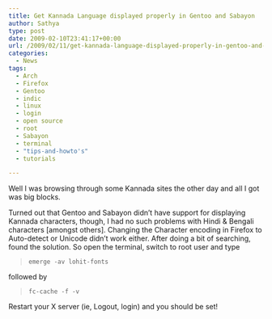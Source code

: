 ```yaml
---
title: Get Kannada Language displayed properly in Gentoo and Sabayon
author: Sathya
type: post
date: 2009-02-10T23:41:17+00:00
url: /2009/02/11/get-kannada-language-displayed-properly-in-gentoo-and-sabayon/
categories:
  - News
tags:
  - Arch
  - Firefox
  - Gentoo
  - indic
  - linux
  - login
  - open source
  - root
  - Sabayon
  - terminal
  - "tips-and-howto's"
  - tutorials

---
```

Well I was browsing through some Kannada sites the other day and all I got was big blocks.
  
Turned out that Gentoo and Sabayon didn&#8217;t have support for displaying Kannada characters, though, I had no such problems with Hindi & Bengali characters [amongst others]. Changing the Character encoding in Firefox to Auto-detect or Unicode didn&#8217;t work either. After doing a bit of searching, found the solution. So open the terminal, switch to root user and type

> `emerge -av lohit-fonts`

followed by 

> `fc-cache -f -v`

Restart your X server (ie, Logout, login) and you should be set!